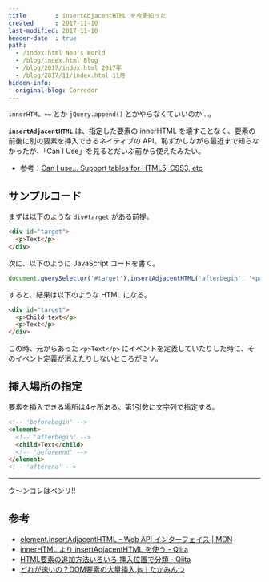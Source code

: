 ```yaml
---
title        : insertAdjacentHTML を今更知った
created      : 2017-11-10
last-modified: 2017-11-10
header-date  : true
path:
  - /index.html Neo's World
  - /blog/index.html Blog
  - /blog/2017/index.html 2017年
  - /blog/2017/11/index.html 11月
hidden-info:
  original-blog: Corredor
---
```


`innerHTML +=` とか `jQuery.append()` とかやらなくていいのか…。

__`insertAdjacentHTML`__ は、指定した要素の innerHTML を壊すことなく、要素の前後に別の要素を挿入できるネイティブの API。恥ずかしながら最近まで知らなかったが、「Can I Use」を見るとだいぶ前から使えたみたい。

- 参考：[Can I use... Support tables for HTML5, CSS3, etc](http://caniuse.com/#search=insertAdjacentHTML)

## サンプルコード

まずは以下のような `div#target` がある前提。

```html
<div id="target">
  <p>Text</p>
</div>
```

次に、以下のように JavaScript コードを書く。

```javascript
document.querySelector('#target').insertAdjacentHTML('afterbegin', '<p>Child text</p>');
```

すると、結果は以下のような HTML になる。

```html
<div id="target">
  <p>Child text</p>
  <p>Text</p>
</div>
```

この時、元からあった `<p>Text</p>` にイベントを定義していたりした時に、そのイベント定義が消えたりしないところがミソ。

## 挿入場所の指定

要素を挿入できる場所は4ヶ所ある。第1引数に文字列で指定する。

```html
<!-- 'beforebegin' -->
<element>
  <!-- 'afterbegin' -->
  <child>Text</child>
  <!-- 'beforeend' -->
</element>
<!-- 'afterend' -->
```

---

ウ～ンコレはベンリ!!

## 参考

- [element.insertAdjacentHTML - Web API インターフェイス | MDN](https://developer.mozilla.org/ja/docs/Web/API/Element/insertAdjacentHTML)
- [innerHTML より insertAdjacentHTML を使う - Qiita](https://qiita.com/amamamaou/items/624c22adec32515e863b)
- [HTML要素の追加方法いろいろ 挿入位置で分類 - Qiita](https://qiita.com/butakoma/items/89fa687ab90ff28d57ef)
- [どれが速いの？DOM要素の大量挿入.js｜たかみんつ](http://bicycle.life.coocan.jp/takamints/index.php/techtips/whichFastAppendChild)
